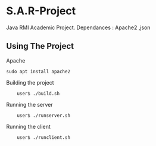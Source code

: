 # S.A.R-Project
Java RMI Academic Project.
Dependances : Apache2 ,json
## Using The Project
Apache
```
sudo apt install apache2
```
Building the project
```
    user$ ./build.sh
```
Running the server
```
    user$ ./runserver.sh
```
Running the client 
```
    user$ ./runclient.sh
```
